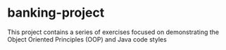 # banking-project
This project contains a series of exercises focused on demonstrating the Object Oriented Principles (OOP) and Java code styles
